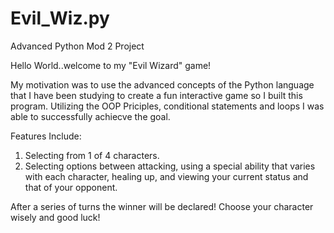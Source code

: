 # Evil_Wiz.py
Advanced Python Mod 2 Project

Hello World..welcome to my "Evil Wizard" game! 

My motivation was to use the advanced concepts of the Python language that I have been studying to create a fun interactive game 
so I built this program. Utilizing the OOP Priciples, conditional statements and loops I was able to successfully
achiecve the goal. 

Features Include: 
1. Selecting from 1 of 4 characters.
2. Selecting options between attacking, using a special ability that varies with each character, healing up, and viewing your current status and that of your opponent. 

After a series of turns the winner will be declared! Choose your character wisely and good luck!
